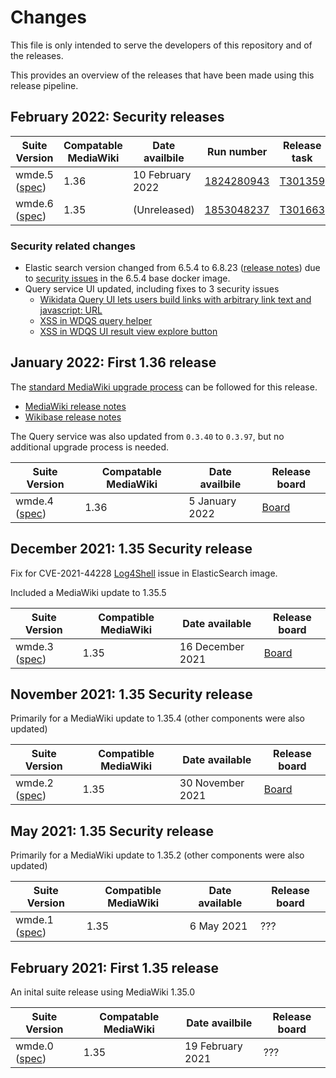 # Changes

This file is only intended to serve the developers of this repository and of the releases.

This provides an overview of the releases that have been made using this release pipeline.

## February 2022: Security releases

| Suite Version | Compatable MediaWiki | Date availbile | Run number | Release task |
|---------------|----------------------|----------------|------------| --------------|
| wmde.5 ([spec](https://github.com/wmde/wikibase-release-pipeline/blob/wmde.5/versions/wmde5.env)) | 1.36    | 10 February 2022 | [1824280943](https://github.com/wmde/wikibase-release-pipeline/actions/runs/1824280943) | [T301359](https://phabricator.wikimedia.org/T301359) |
| wmde.6 ([spec](https://github.com/wmde/wikibase-release-pipeline/blob/wmde.6/versions/wmde6.env)) | 1.35    | (Unreleased) | [1853048237](https://github.com/wmde/wikibase-release-pipeline/actions/runs/1853048237) | [T301663](https://phabricator.wikimedia.org/T301663) |

### Security related changes

- Elastic search version changed from 6.5.4 to 6.8.23 ([release notes](https://www.elastic.co/guide/en/elasticsearch/reference/6.8/es-release-notes.html)) due to [security issues](https://phabricator.wikimedia.org/T297002) in the 6.5.4 base docker image.
- Query service UI updated, including fixes to 3 security issues
  - [Wikidata Query UI lets users build links with arbitrary link text and javascript: URL](https://phabricator.wikimedia.org/T297686)
  - [XSS in WDQS query helper](https://phabricator.wikimedia.org/T298839)
  - [XSS in WDQS UI result view explore button](https://phabricator.wikimedia.org/T298871)

## January 2022: First 1.36 release

The [standard MediaWiki upgrade process](https://www.mediawiki.org/wiki/Manual:Upgrading) can be followed for this release.

- [MediaWiki release notes](https://www.mediawiki.org/wiki/Release_notes/1.36)
- [Wikibase release notes](https://github.com/wikimedia/Wikibase/blob/REL1_36/RELEASE-NOTES-1.36)

The Query service was also updated from `0.3.40` to `0.3.97`, but no additional upgrade process is needed.

| Suite Version | Compatable MediaWiki | Date availbile | Release board |
|---------------|----------------------|----------------| --------------|
| wmde.4 ([spec](https://github.com/wmde/wikibase-release-pipeline/blob/wmde.4/versions/wmde4.env)) | 1.36    | 5 January 2022 | [Board](https://phabricator.wikimedia.org/project/board/5645/query/all/) |

## December 2021: 1.35 Security release

Fix for CVE-2021-44228 [Log4Shell](https://en.wikipedia.org/wiki/Log4Shell) issue in ElasticSearch image.

Included a MediaWiki update to 1.35.5

| Suite Version | Compatible MediaWiki | Date available | Release board |
|---------------|----------------------|----------------|--------------|
| wmde.3 ([spec](https://github.com/wmde/wikibase-release-pipeline/blob/wmde.3/versions/wmde3.env)) | 1.35    | 16 December 2021 | [Board](https://phabricator.wikimedia.org/project/board/5645/query/all/) |

## November 2021: 1.35 Security release

Primarily for a MediaWiki update to 1.35.4
(other components were also updated)

| Suite Version | Compatible MediaWiki | Date available | Release board |
|---------------|----------------------|----------------|--------------|
| wmde.2 ([spec](https://github.com/wmde/wikibase-release-pipeline/blob/wmde.2/versions/wmde2.env)) | 1.35    | 30 November 2021 | [Board](https://phabricator.wikimedia.org/project/board/5622/query/all/) |

## May 2021: 1.35 Security release

Primarily for a MediaWiki update to 1.35.2
(other components were also updated)

| Suite Version | Compatible MediaWiki | Date available | Release board |
|---------------|----------------------|----------------|--------------|
| wmde.1 ([spec](https://github.com/wmde/wikibase-release-pipeline/blob/wmde.1/versions/wmde1.env)) | 1.35    | 6 May 2021 | ??? |

## February 2021: First 1.35 release

An inital suite release using MediaWiki 1.35.0

| Suite Version | Compatable MediaWiki | Date availbile | Release board |
|---------------|----------------------|----------------|--------------|
| wmde.0 ([spec](https://github.com/wmde/wikibase-release-pipeline/blob/wmde.1/versions/wmde0.env)) | 1.35    | 19 February 2021 | ??? |
